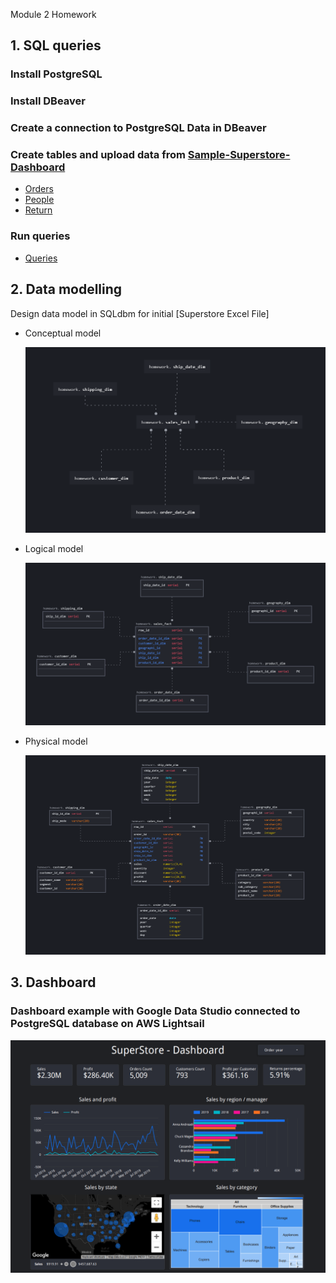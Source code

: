Module 2 Homework
## 1. SQL queries
### Install PostgreSQL
### Install DBeaver
### Create a connection to PostgreSQL Data in DBeaver
### Create tables and upload data from [Sample-Superstore-Dashboard](https://github.com/Insomikk/datalearn/blob/main/DE-101/Module1/Sample%20-%20Superstore%20-%20Dashboard.xlsx)
- [Orders](https://github.com/Insomikk/datalearn/blob/main/DE-101/Module2/data_transform/SQL_data_questions/orders.sql)
- [People](https://github.com/Insomikk/datalearn/blob/main/DE-101/Module2/data_transform/SQL_data_questions/people.sql)
- [Return](https://github.com/Insomikk/datalearn/blob/main/DE-101/Module2/data_transform/SQL_data_questions/returns.sql)

### Run queries
- [Queries](https://github.com/Insomikk/datalearn/blob/main/DE-101/Module2/data_transform/SQL_data_questions/questions.sql)

## 2. Data modelling
Design data model in SQLdbm for initial [Superstore Excel File]
- Conceptual model
  
  ![](https://github.com/Insomikk/datalearn/blob/main/DE-101/Module2/Conceptual%20model.png)
- Logical model
  
  ![](https://github.com/Insomikk/datalearn/blob/main/DE-101/Module2/Logical%20model.png)
- Physical model
  
  ![](https://github.com/Insomikk/datalearn/blob/main/DE-101/Module2/Physical%20model.png)

## 3. Dashboard
### Dashboard example with Google Data Studio connected to PostgreSQL database on AWS Lightsail
![](https://github.com/Insomikk/datalearn/blob/7568f965f86d554da0bbc410698d1a08c2fc1f51/DE-101/Module2/gdsdashboard.png)
